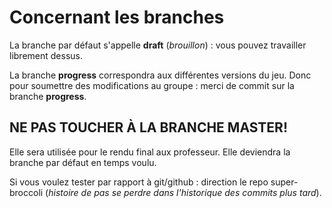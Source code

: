 # Concernant les branches

La branche par défaut s'appelle **draft** (_brouillon_) : vous pouvez travailler librement dessus.

La branche **progress** correspondra aux différentes versions du jeu.
Donc pour soumettre des modifications au groupe : merci de commit sur la branche **progress**.

## NE PAS TOUCHER À LA BRANCHE MASTER!
Elle sera utilisée pour le rendu final aux professeur.
Elle deviendra la branche par défaut en temps voulu.

Si vous voulez tester par rapport à git/github : direction le repo super-broccoli (_histoire de pas se perdre dans l'historique des commits plus tard_).
